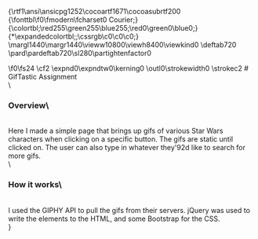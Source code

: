 {\rtf1\ansi\ansicpg1252\cocoartf1671\cocoasubrtf200
{\fonttbl\f0\fmodern\fcharset0 Courier;}
{\colortbl;\red255\green255\blue255;\red0\green0\blue0;}
{\*\expandedcolortbl;;\cssrgb\c0\c0\c0;}
\margl1440\margr1440\vieww10800\viewh8400\viewkind0
\deftab720
\pard\pardeftab720\sl280\partightenfactor0

\f0\fs24 \cf2 \expnd0\expndtw0\kerning0
\outl0\strokewidth0 \strokec2 # GifTastic Assignment\
\
### Overview\
\
Here I made a simple page that brings up gifs of various Star Wars characters when clicking on a specific button. The gifs are static until clicked on. The user can also type in whatever they\'92d like to search for more gifs.\
\
### How it works\
\
I used the GIPHY API to pull the gifs from their servers. jQuery was used to write the elements to the HTML, and some Bootstrap for the CSS.\
}